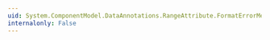 ```yaml
---
uid: System.ComponentModel.DataAnnotations.RangeAttribute.FormatErrorMessage(System.String)
internalonly: False
---
```

